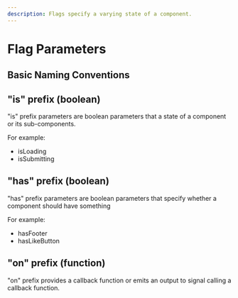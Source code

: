 ```yaml
---
description: Flags specify a varying state of a component.
---
```


# Flag Parameters

## Basic Naming Conventions

## "is" prefix \(boolean\)

"is" prefix parameters are boolean parameters that a state of a component or its sub-components.

For example:

* isLoading
* isSubmitting

## "has" prefix \(boolean\)

"has" prefix parameters are boolean parameters that specify whether a component should have something

For example:

* hasFooter
* hasLikeButton

## "on" prefix \(function\)

"on" prefix provides a callback function or emits an output to signal calling a callback function.



